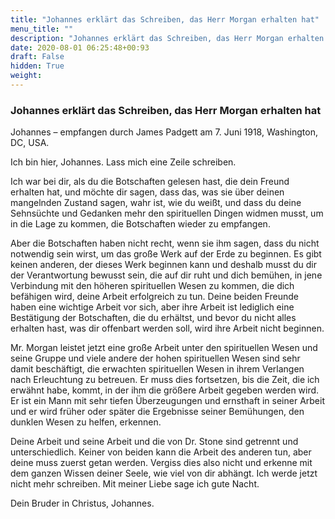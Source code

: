 ```yaml
---
title: "Johannes erklärt das Schreiben, das Herr Morgan erhalten hat"
menu_title: ""
description: "Johannes erklärt das Schreiben, das Herr Morgan erhalten hat"
date: 2020-08-01 06:25:48+00:93
draft: False
hidden: True
weight:
---
```

### Johannes erklärt das Schreiben, das Herr Morgan erhalten hat

Johannes – empfangen durch James Padgett am 7. Juni 1918, Washington, DC, USA.

Ich bin hier, Johannes. Lass mich eine Zeile schreiben.

Ich war bei dir, als du die Botschaften gelesen hast, die dein Freund erhalten hat, und möchte dir sagen, dass das, was sie über deinen mangelnden Zustand sagen, wahr ist, wie du weißt, und dass du deine Sehnsüchte und Gedanken mehr den spirituellen Dingen widmen musst, um in die Lage zu kommen, die Botschaften wieder zu empfangen.

Aber die Botschaften haben nicht recht, wenn sie ihm sagen, dass du nicht notwendig sein wirst, um das große Werk auf der Erde zu beginnen. Es gibt keinen anderen, der dieses Werk beginnen kann und deshalb musst du dir der Verantwortung bewusst sein, die auf dir ruht und dich bemühen, in jene Verbindung mit den höheren spirituellen Wesen zu kommen, die dich befähigen wird, deine Arbeit erfolgreich zu tun.
Deine beiden Freunde haben eine wichtige Arbeit vor sich, aber ihre Arbeit ist lediglich eine Bestätigung der Botschaften, die du erhältst, und bevor du nicht alles erhalten hast, was dir offenbart werden soll, wird ihre Arbeit nicht beginnen.

Mr. Morgan leistet jetzt eine große Arbeit unter den spirituellen Wesen und seine Gruppe und viele andere der hohen spirituellen Wesen sind sehr damit beschäftigt, die erwachten spirituellen Wesen in ihrem Verlangen nach Erleuchtung zu betreuen. Er muss dies fortsetzen, bis die Zeit, die ich erwähnt habe, kommt, in der ihm die größere Arbeit gegeben werden wird. Er ist ein Mann mit sehr tiefen Überzeugungen und ernsthaft in seiner Arbeit und er wird früher oder später die Ergebnisse seiner Bemühungen, den dunklen Wesen zu helfen, erkennen.

Deine Arbeit und seine Arbeit und die von Dr. Stone sind getrennt und unterschiedlich. Keiner von beiden kann die Arbeit des anderen tun, aber deine muss zuerst getan werden. Vergiss dies also nicht und erkenne mit dem ganzen Wissen deiner Seele, wie viel von dir abhängt. Ich werde jetzt nicht mehr schreiben. Mit meiner Liebe sage ich gute Nacht.

Dein Bruder in Christus, Johannes.
